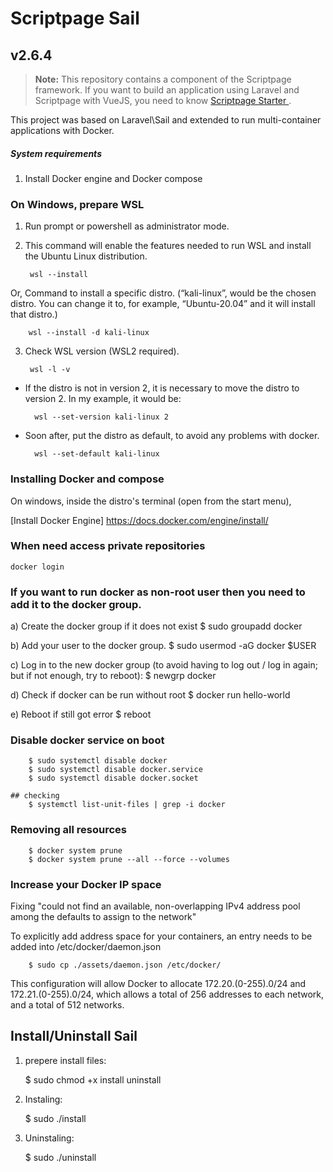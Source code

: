# Scriptpage Sail

## v2.6.4

> **Note:** This repository contains a component of the Scriptpage framework. If you want to build an application using Laravel and Scriptpage with VueJS, you need to know [Scriptpage Starter ](https://github.com/tuliogoncalves/starter-with-vuejs).

This project was based on Laravel\Sail and extended to run multi-container applications with Docker.

##### System requirements

1) Install Docker engine and Docker compose

### On Windows, prepare WSL

1) Run prompt or powershell as administrator mode.
2) This command will enable the features needed to run WSL and install the Ubuntu Linux distribution.

        wsl --install

Or, Command to install a specific distro. (“kali-linux”, would be the chosen distro. You can change it to, for example, “Ubuntu-20.04” and it will install that distro.)

        wsl --install -d kali-linux

3) Check WSL version (WSL2 required).

        wsl -l -v

- If the distro is not in version 2, it is necessary to move the distro to version 2. In my example, it would be:

        wsl --set-version kali-linux 2

- Soon after, put the distro as default, to avoid any problems with docker.

        wsl --set-default kali-linux

### Installing Docker and compose

On windows, inside the distro's terminal (open from the start menu),

[Install Docker Engine] https://docs.docker.com/engine/install/

### When need access private repositories

    docker login

### If you want to run docker as non-root user then you need to add it to the docker group.

a) Create the docker group if it does not exist
        $ sudo groupadd docker

b) Add your user to the docker group.
        $ sudo usermod -aG docker $USER

c) Log in to the new docker group (to avoid having to log out / log in again; but if not enough, try to reboot):
        $ newgrp docker

d) Check if docker can be run without root
        $ docker run hello-world

e) Reboot if still got error
        $ reboot

### Disable docker service on boot

        $ sudo systemctl disable docker
        $ sudo systemctl disable docker.service
        $ sudo systemctl disable docker.socket

    ## checking
        $ systemctl list-unit-files | grep -i docker

### Removing all resources

        $ docker system prune
        $ docker system prune --all --force --volumes

### Increase your Docker IP space

Fixing "could not find an available, non-overlapping IPv4 address pool among the defaults to assign to the network"

To explicitly add address space for your containers, an entry needs to be added into /etc/docker/daemon.json

        $ sudo cp ./assets/daemon.json /etc/docker/

This configuration will allow Docker to allocate 172.20.(0-255).0/24 and 172.21.(0-255).0/24, which allows a total of 256 addresses to each network, and a total of 512 networks.

## Install/Uninstall Sail

1) prepere install files:

   $ sudo chmod +x install uninstall

2) Instaling:

   $ sudo ./install

3) Uninstaling:

   $ sudo ./uninstall
